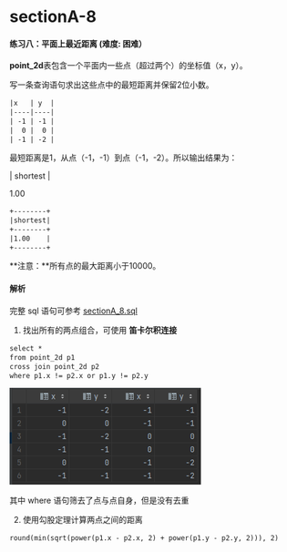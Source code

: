 # sectionA-8

#### 练习八：平面上最近距离 (难度: 困难）

**point\_2d**表包含一个平面内一些点（超过两个）的坐标值（x，y）。

写一条查询语句求出这些点中的最短距离并保留2位小数。

```
|x   | y  |
|----|----|
| -1 | -1 |
|  0 |  0 |
| -1 | -2 |
```

最短距离是1，从点（-1，-1）到点（-1，-2）。所以输出结果为：

\| shortest |

1.00

```
+--------+
|shortest|
+--------+
|1.00    |
+--------+
```

\*\*注意：\*\*所有点的最大距离小于10000。

#### 解析

完整 sql 语句可参考 [sectionA\_8.sql](../datawhale/wonderful-sql/sectionA-8/sectionA\_8.sql)

1. 找出所有的两点组合，可使用 **笛卡尔积连接**

```mysql
select *
from point_2d p1
cross join point_2d p2
where p1.x != p2.x or p1.y != p2.y
```

![function8-1](../datawhale/wonderful-sql/sectionA-8/function8-1.png)

其中 where 语句筛去了点与点自身，但是没有去重

2. 使用勾股定理计算两点之间的距离

```mysql
round(min(sqrt(power(p1.x - p2.x, 2) + power(p1.y - p2.y, 2))), 2)
```
